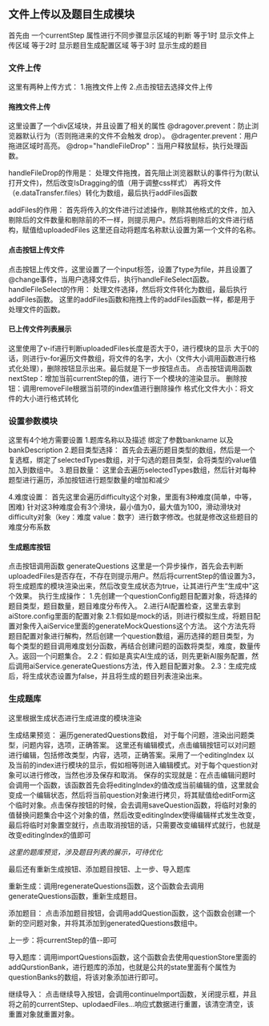 ## 文件上传以及题目生成模块

首先由 一个currentStep 属性进行不同步骤显示区域的判断
等于1时 显示文件上传区域
等于2时 显示题目生成配置区域
等于3时 显示生成的题目

### 文件上传
这里有两种上传方式：
 1.拖拽文件上传
 2.点击按钮去选择文件上传

#### 拖拽文件上传
 这里设置了一个div区域块，并且设置了相关的属性
 @dragover.prevent：防止浏览器默认行为（否则拖进来的文件不会触发 drop）。
 @dragenter.prevent：用户拖进区域时高亮。
 @drop="handleFileDrop"：当用户释放鼠标，执行处理函数。

 handleFileDrop的作用是：
 处理文件拖拽，首先阻止浏览器默认的事件行为(默认打开文件)，然后改变IsDragging的值（用于调整css样式） 再将文件（e.dataTransfer.files）转化为数组，最后执行addFiles函数

 addFiles的作用：
 首先将传入的文件进行过滤操作，剔除其他格式的文件，加入剔除后的文件数量和剔除前的不一样，则提示用户。然后将剔除后的文件进行结构，赋值给uploadedFiles
 这里还自动将题库名称默认设置为第一个文件的名称。
#### 点击按钮上传文件
  点击按钮上传文件，这里设置了一个input标签，设置了type为file，并且设置了@change事件，当用户选择文件后，执行handleFileSelect函数。
  handleFileSelect的作用：
  处理文件选择，然后将文件转化为数组，最后执行addFiles函数。
  这里的addFiles函数和拖拽上传的addFiles函数一样，都是用于处理文件的函数。

#### 已上传文件列表展示
这里使用了v-if进行判断uploadedFiles长度是否大于0，进行模块的显示
大于0的话，则进行v-for遍历文件数组，将文件的名字，大小（文件大小调用函数进行格式化处理），删除按钮显示出来。最后就是下一步按钮点击。
点击按钮调用函数
nextStep：增加当前currentStep的值，进行下一个模块的渲染显示。
删除按钮：调用removeFile根据当前项的index值进行删除操作
格式化文件大小：将文件的大小进行格式转化

### 设置参数模块
这里有4个地方需要设置
1.题库名称以及描述 绑定了参数bankname 以及bankDescription
2.题目类型选择：
   首先会去遍历题目类型的数组，然后是一个复选框，绑定了selectedTypes数组，对于勾选的题目类型，会将类型的value值加入到数组中。
3.题目数量：
   这里会去遍历selectedTypes数组，然后针对每种题型进行遍历，添加按钮进行题型数量的增加和减少

4.难度设置：
  首先这里会遍历difficulty这个对象，里面有3种难度(简单，中等，困难)
  针对这3种难度会有3个滑块，最小值为0，最大值为100，滑动滑块对difficulty对象（key：难度 value：数字）进行数字修改。也就是修改这些题目的难度分布系数

#### 生成题库按钮
点击按钮调用函数 generateQuestions
  这里是一个异步操作，首先会去判断uploadedFiles是否存在，不存在则提示用户。然后将currentStep的值设置为3，将生成题库的模块渲染出来，然后改变生成状态为true，让其进行产生“生成中"这个效果。
  执行生成操作：
  1.先创建一个questionConfig题目配置对象，将选择的题目类型，题目数量，题目难度分布传入。
  2.进行AI配置检查，这里去拿到aiStore.config里面的配置对象
   2.1:假如是mock的话，则进行模拟生成，将题目配置对象传入aiService里面的generateMockQuestions这个方法。  这个方法先将题目配置对象进行解构，然后创建一个question数组，遍历选择的题目类型，为每个类型的题目调用难度划分函数，再结合创建问题的函数将类型，难度，数量传入。返回一个问题集合。
   2.2：假如是真实AI生成的话，则先更新AI服务配置，然后调用aiService.generateQuestions方法，传入题目配置对象。
   2.3：生成完成后，将生成状态设置为false，并且将生成的题目列表渲染出来。


### 生成题库

这里根据生成状态进行生成进度的模块渲染

生成结果预览：
 遍历generatedQuestions数组，
  对于每个问题，渲染出问题类型，问题内容，选项，正确答案。
  这里还有编辑模式，点击编辑按钮可以对问题进行编辑，包括修改类型，内容，选项，正确答案。采用了一个editingIndex 以及当前的index进行模块的显示，假如相等则进入编辑模式。对于每个question对象可以进行修改，当然也涉及保存和取消。
  保存的实现就是：在点击编辑问题时会调用一个函数，该函数首先会将editingIndex的值改成当前编辑的值，这里就会变成一个编辑状态，然后将当前question对象进行拷贝，将其赋值给editForm这个临时对象。点击保存按钮的时候，会去调用saveQuestion函数，将临时对象的值替换问题集合中这个对象的值，然后改变editingIndex使得编辑样式发生改变，最后将临时对象置空就行，点击取消按钮的话，只需要改变编辑样式就行，也就是改变editingIndex的值即可



  *这里的题库预览，涉及题目列表的展示，可待优化*

最后还有重新生成按钮、添加题目按钮、上一步、导入题库

重新生成：调用regenerateQuestions函数，这个函数会去调用generateQuestions函数，重新生成题目。

添加题目：
  点击添加题目按钮，会调用addQuestion函数，这个函数会创建一个新的空问题对象，并将其添加到generatedQuestions数组中。

上一步：将currentStep的值--即可

导入题库：调用importQuestions函数，这个函数会去使用questionStore里面的addQurstionBank，进行题库的添加，也就是公共的state里面有个属性为questionBanks的数组，将该对象添加进行即可。

继续导入：
  点击继续导入按钮，会调用continueImport函数，关闭提示框，并且将之前的currentStep、uplodaedFiles...响应式数据进行重置，该清空清空，该重置对象就重置对象。
  










